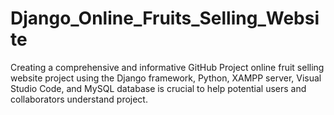 # Django_Online_Fruits_Selling_Website
Creating a comprehensive and informative GitHub Project online fruit selling website project using the Django framework, Python, XAMPP server, Visual Studio Code, and MySQL database is crucial to help potential users and collaborators understand  project.
